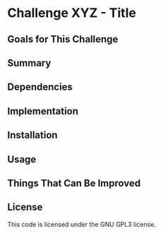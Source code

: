 # Challenge XYZ - Title

## Goals for This Challenge

## Summary

## Dependencies

## Implementation

## Installation

## Usage

## Things That Can Be Improved

## License
This code is licensed under the GNU GPL3 license.
